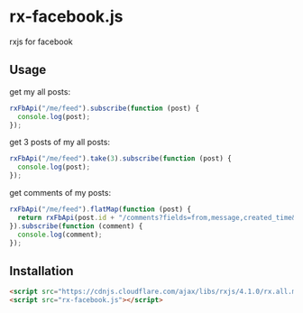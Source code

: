 # rx-facebook.js

rxjs for facebook

## Usage

get my all posts:

```js
rxFbApi("/me/feed").subscribe(function (post) {
  console.log(post);
});
```

get 3 posts of my all posts:

```js
rxFbApi("/me/feed").take(3).subscribe(function (post) {
  console.log(post);
});
```

get comments of my posts:

```js
rxFbApi("/me/feed").flatMap(function (post) {
  return rxFbApi(post.id + "/comments?fields=from,message,created_time&filter=stream"));
}).subscribe(function (comment) {
  console.log(comment);
});
```

## Installation

```html
<script src="https://cdnjs.cloudflare.com/ajax/libs/rxjs/4.1.0/rx.all.min.js"></script>
<script src="rx-facebook.js"></script>
```
